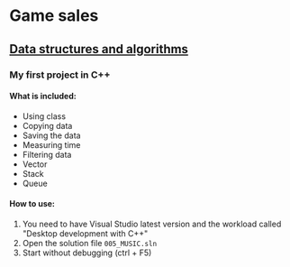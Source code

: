 # Game sales
## [Data structures and algorithms](https://www.algebra.hr/visoko-uciliste/en/studij/undergraduate-professional-program/software-engineering/lecture-plan/data-structures-and-algorithms/3059)
### My first project in C++
#### What is included:
- Using class
- Copying data
- Saving the data
- Measuring time
- Filtering data
- Vector
- Stack
- Queue
#### How to use:
1. You need to have Visual Studio latest version and the workload called "Desktop development with C++"
2. Open the solution file `005_MUSIC.sln`
3. Start without debugging (ctrl + F5)
